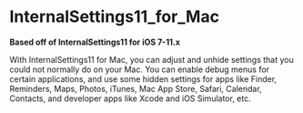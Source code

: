 # InternalSettings11_for_Mac
**Based off of InternalSettings11 for iOS 7-11.x**

With InternalSettings11 for Mac, you can adjust and unhide settings that you could not normally do on your Mac. You can enable debug menus for certain applications, and use some hidden settings for apps like Finder, Reminders, Maps, Photos, iTunes, Mac App Store, Safari, Calendar, Contacts, and developer apps like Xcode and iOS Simulator, etc.
